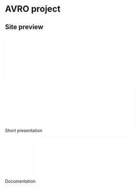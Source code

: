 AVRO project
============

Site preview
----------------
![site preview page](./docs/img/view.md)

Short presentation
![presentation](./docs/pdf/Avro_presentation.pdf)

Documentation
![documentation](./docs/pdf/documentation.pdf)